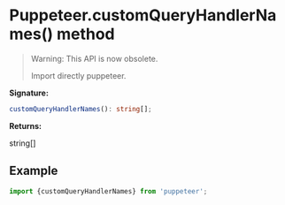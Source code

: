 # Puppeteer.customQueryHandlerNames() method

> Warning: This API is now obsolete.
>
> Import directly puppeteer.

**Signature:**

```typescript
customQueryHandlerNames(): string[];
```

**Returns:**

string\[\]

## Example

```ts
import {customQueryHandlerNames} from 'puppeteer';
```

